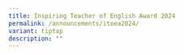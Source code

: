 ```yaml
---
title: Inspiring Teacher of English Award 2024
permalink: /announcements/itoea2024/
variant: tiptap
description: ""
---
```

